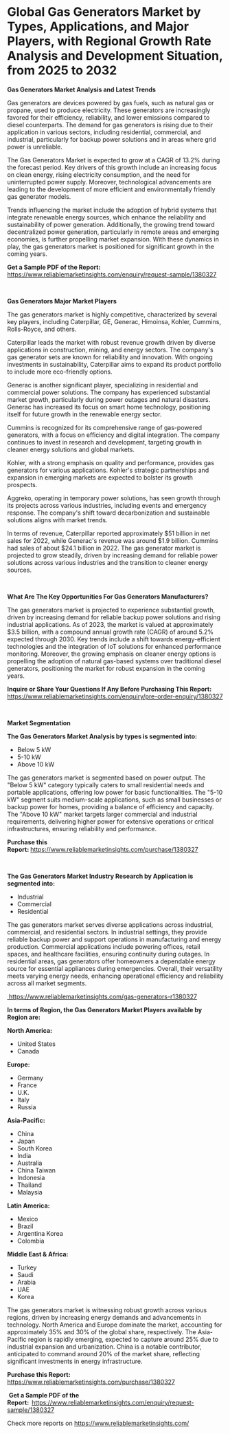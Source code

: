 <p><h1>Global Gas Generators Market by Types, Applications, and Major Players, with Regional Growth Rate Analysis and Development Situation, from 2025 to 2032</h1></p><p><strong>Gas Generators Market Analysis and Latest Trends</strong></p>
<p><p>Gas generators are devices powered by gas fuels, such as natural gas or propane, used to produce electricity. These generators are increasingly favored for their efficiency, reliability, and lower emissions compared to diesel counterparts. The demand for gas generators is rising due to their application in various sectors, including residential, commercial, and industrial, particularly for backup power solutions and in areas where grid power is unreliable.</p><p>The Gas Generators Market is expected to grow at a CAGR of 13.2% during the forecast period. Key drivers of this growth include an increasing focus on clean energy, rising electricity consumption, and the need for uninterrupted power supply. Moreover, technological advancements are leading to the development of more efficient and environmentally friendly gas generator models.</p><p>Trends influencing the market include the adoption of hybrid systems that integrate renewable energy sources, which enhance the reliability and sustainability of power generation. Additionally, the growing trend toward decentralized power generation, particularly in remote areas and emerging economies, is further propelling market expansion. With these dynamics in play, the gas generators market is positioned for significant growth in the coming years.</p></p>
<p><strong>Get a Sample PDF of the Report:&nbsp;</strong> <a href="https://www.reliablemarketinsights.com/enquiry/request-sample/1380327?utm_campaign=2481&utm_medium=2&utm_source=Github&utm_content=ia&utm_term=21022025&utm_id=gas-generators">https://www.reliablemarketinsights.com/enquiry/request-sample/1380327</a></p>
<p>&nbsp;</p>
<p><strong>Gas Generators Major Market Players</strong></p>
<p><p>The gas generators market is highly competitive, characterized by several key players, including Caterpillar, GE, Generac, Himoinsa, Kohler, Cummins, Rolls-Royce, and others. </p><p>Caterpillar leads the market with robust revenue growth driven by diverse applications in construction, mining, and energy sectors. The company's gas generator sets are known for reliability and innovation. With ongoing investments in sustainability, Caterpillar aims to expand its product portfolio to include more eco-friendly options.</p><p>Generac is another significant player, specializing in residential and commercial power solutions. The company has experienced substantial market growth, particularly during power outages and natural disasters. Generac has increased its focus on smart home technology, positioning itself for future growth in the renewable energy sector.</p><p>Cummins is recognized for its comprehensive range of gas-powered generators, with a focus on efficiency and digital integration. The company continues to invest in research and development, targeting growth in cleaner energy solutions and global markets.</p><p>Kohler, with a strong emphasis on quality and performance, provides gas generators for various applications. Kohler's strategic partnerships and expansion in emerging markets are expected to bolster its growth prospects.</p><p>Aggreko, operating in temporary power solutions, has seen growth through its projects across various industries, including events and emergency response. The company's shift toward decarbonization and sustainable solutions aligns with market trends.</p><p>In terms of revenue, Caterpillar reported approximately $51 billion in net sales for 2022, while Generac's revenue was around $1.9 billion. Cummins had sales of about $24.1 billion in 2022. The gas generator market is projected to grow steadily, driven by increasing demand for reliable power solutions across various industries and the transition to cleaner energy sources.</p></p>
<p>&nbsp;</p>
<p><strong>What Are The Key Opportunities For Gas Generators Manufacturers?</strong></p>
<p><p>The gas generators market is projected to experience substantial growth, driven by increasing demand for reliable backup power solutions and rising industrial applications. As of 2023, the market is valued at approximately $3.5 billion, with a compound annual growth rate (CAGR) of around 5.2% expected through 2030. Key trends include a shift towards energy-efficient technologies and the integration of IoT solutions for enhanced performance monitoring. Moreover, the growing emphasis on cleaner energy options is propelling the adoption of natural gas-based systems over traditional diesel generators, positioning the market for robust expansion in the coming years.</p></p>
<p><strong>Inquire or Share Your Questions If Any Before Purchasing This Report:</strong> <a href="https://www.reliablemarketinsights.com/enquiry/pre-order-enquiry/1380327?utm_campaign=2481&utm_medium=2&utm_source=Github&utm_content=ia&utm_term=21022025&utm_id=gas-generators">https://www.reliablemarketinsights.com/enquiry/pre-order-enquiry/1380327</a></p>
<p>&nbsp;</p>
<p><strong>Market Segmentation</strong></p>
<p><strong>The Gas Generators Market Analysis by types is segmented into:</strong></p>
<p><ul><li>Below 5 kW</li><li>5-10 kW</li><li>Above 10 kW</li></ul></p>
<p><p>The gas generators market is segmented based on power output. The "Below 5 kW" category typically caters to small residential needs and portable applications, offering low power for basic functionalities. The "5-10 kW" segment suits medium-scale applications, such as small businesses or backup power for homes, providing a balance of efficiency and capacity. The "Above 10 kW" market targets larger commercial and industrial requirements, delivering higher power for extensive operations or critical infrastructures, ensuring reliability and performance.</p></p>
<p><strong>Purchase this Report:&nbsp;</strong><a href="https://www.reliablemarketinsights.com/purchase/1380327?utm_campaign=2481&utm_medium=2&utm_source=Github&utm_content=ia&utm_term=21022025&utm_id=gas-generators">https://www.reliablemarketinsights.com/purchase/1380327</a></p>
<p>&nbsp;</p>
<p><strong>The Gas Generators Market Industry Research by Application is segmented into:</strong></p>
<p><ul><li>Industrial</li><li>Commercial</li><li>Residential</li></ul></p>
<p><p>The gas generators market serves diverse applications across industrial, commercial, and residential sectors. In industrial settings, they provide reliable backup power and support operations in manufacturing and energy production. Commercial applications include powering offices, retail spaces, and healthcare facilities, ensuring continuity during outages. In residential areas, gas generators offer homeowners a dependable energy source for essential appliances during emergencies. Overall, their versatility meets varying energy needs, enhancing operational efficiency and reliability across all market segments.</p></p>
<p><a href="https://www.reliablemarketinsights.com/gas-generators-r1380327?utm_campaign=2481&utm_medium=2&utm_source=Github&utm_content=ia&utm_term=21022025&utm_id=gas-generators">&nbsp;https://www.reliablemarketinsights.com/gas-generators-r1380327</a></p>
<p><strong>In terms of Region, the Gas Generators Market Players available by Region are:</strong></p>
<p>
    <p> <strong> North America: </strong>
        <ul>
            <li>United States</li>
            <li>Canada</li>
        </ul>
        </p> 
    <p> <strong> Europe: </strong>
        <ul>
            <li>Germany</li>
            <li>France</li>
            <li>U.K.</li>
            <li>Italy</li>
            <li>Russia</li>
        </ul>
        </p> 
    <p> <strong> Asia-Pacific: </strong>
        <ul>
            <li>China</li>
            <li>Japan</li>
            <li>South Korea</li>
            <li>India</li>
            <li>Australia</li>
            <li>China Taiwan</li>
            <li>Indonesia</li>
            <li>Thailand</li>
            <li>Malaysia</li>
        </ul>
        </p> 
    <p> <strong> Latin America: </strong>
        <ul>
            <li>Mexico</li>
            <li>Brazil</li>
            <li>Argentina Korea</li>
            <li>Colombia</li>
        </ul>
        </p> 
    <p> <strong> Middle East & Africa: </strong>
        <ul>
            <li>Turkey</li>
            <li>Saudi</li>
            <li>Arabia</li>
            <li>UAE</li>
            <li>Korea</li>
        </ul>
    </p>
    </p>
<p><p>The gas generators market is witnessing robust growth across various regions, driven by increasing energy demands and advancements in technology. North America and Europe dominate the market, accounting for approximately 35% and 30% of the global share, respectively. The Asia-Pacific region is rapidly emerging, expected to capture around 25% due to industrial expansion and urbanization. China is a notable contributor, anticipated to command around 20% of the market share, reflecting significant investments in energy infrastructure.</p></p>
<p><strong>Purchase this Report: </strong><a href="https://www.reliablemarketinsights.com/purchase/1380327?utm_campaign=2481&utm_medium=2&utm_source=Github&utm_content=ia&utm_term=21022025&utm_id=gas-generators">https://www.reliablemarketinsights.com/purchase/1380327</a></p>
<p>&nbsp;<strong>Get a Sample PDF of the Report:&nbsp;&nbsp;</strong><a href="https://www.reliablemarketinsights.com/enquiry/request-sample/1380327?utm_campaign=2481&utm_medium=2&utm_source=Github&utm_content=ia&utm_term=21022025&utm_id=gas-generators">https://www.reliablemarketinsights.com/enquiry/request-sample/1380327</a></p>
<p><strong></strong></p>
<p>Check more reports on <a href="https://www.reliablemarketinsights.com/?utm_campaign=2481&utm_medium=2&utm_source=Github&utm_content=ia&utm_term=21022025&utm_id=gas-generators">https://www.reliablemarketinsights.com/</a></p>
